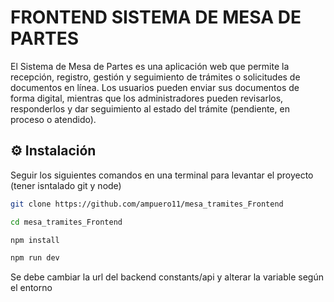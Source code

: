 # FRONTEND SISTEMA DE MESA DE PARTES

El Sistema de Mesa de Partes es una aplicación web que permite la recepción, registro, gestión y seguimiento de trámites o solicitudes de documentos en línea.
Los usuarios pueden enviar sus documentos de forma digital, mientras que los administradores pueden revisarlos, responderlos y dar seguimiento al estado del trámite (pendiente, en proceso o atendido).

## ⚙️ Instalación
Seguir los siguientes comandos en una terminal para levantar el proyecto (tener isntalado git y node)

```bash
git clone https://github.com/ampuero11/mesa_tramites_Frontend
```

```bash
cd mesa_tramites_Frontend
```

```bash
npm install
```

```bash
npm run dev
```
Se debe cambiar la url del backend constants/api y alterar la variable según el entorno
